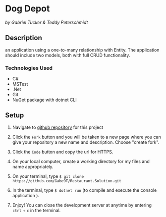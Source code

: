 # Dog Depot
_by Gabriel Tucker & Teddy Peterschmidt_

## Description
an application using a one-to-many relationship with Entity. The application should include two models, both with full CRUD functionality.

### Technologies Used

* C#
* MSTest
* .Net
* Git
* NuGet package with dotnet CLI

## Setup

1. Navigate to [github repository](https://github.com/Gabe9T/Restaurant.Solution) for this project 

2. Click the `Fork` button and  you will be taken to a new page where you can give your repository a new name and description. Choose "create fork".

3. Click the `Code` button and copy the url for HTTPS.

4. On your local computer, create a working directory for my files and name appropriately.

5. On your terminal, type `$ git clone https://github.com/Gabe9T/Restaurant.Solution.git`

6. In the terminal, type `$ dotnet run` (to compile and execute the console application ).

7. Enjoy!  You can close the development server at anytime by entering `ctrl` + `c` in the terminal.